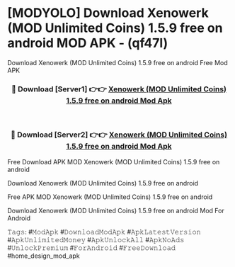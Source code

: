# [MODYOLO] Download Xenowerk (MOD Unlimited Coins) 1.5.9 free on android MOD APK - (qf47l)
Download Xenowerk (MOD Unlimited Coins) 1.5.9 free on android Free Mod APK

<div align="center">
<h3>🔴 Download [Server1] 👉👉 <a href="https://apk-comot.site?title=Xenowerk_(MOD_Unlimited_Coins)_1.5.9_free_on_android">Xenowerk (MOD Unlimited Coins) 1.5.9 free on android Mod Apk</a></h3><br>

<h3>🔴 Download [Server2] 👉👉 <a href="https://apk-comot.site?title=Xenowerk_(MOD_Unlimited_Coins)_1.5.9_free_on_android">Xenowerk (MOD Unlimited Coins) 1.5.9 free on android Mod Apk</a></h3>
</div>


Free Download APK MOD Xenowerk (MOD Unlimited Coins) 1.5.9 free on android

Download Xenowerk (MOD Unlimited Coins) 1.5.9 free on android 

Free APK MOD Xenowerk (MOD Unlimited Coins) 1.5.9 free on android 

Download Xenowerk (MOD Unlimited Coins) 1.5.9 free on android Mod For Android

𝚃𝚊𝚐𝚜: #𝙼𝚘𝚍𝙰𝚙𝚔 #𝙳𝚘𝚠𝚗𝚕𝚘𝚊𝚍𝙼𝚘𝚍𝙰𝚙𝚔 #𝙰𝚙𝚔𝙻𝚊𝚝𝚎𝚜𝚝𝚅𝚎𝚛𝚜𝚒𝚘𝚗 #𝙰𝚙𝚔𝚄𝚗𝚕𝚒𝚖𝚒𝚝𝚎𝚍𝙼𝚘𝚗𝚎𝚢 #𝙰𝚙𝚔𝚄𝚗𝚕𝚘𝚌𝚔𝙰𝚕𝚕 #𝙰𝚙𝚔𝙽𝚘𝙰𝚍𝚜 #𝚄𝚗𝚕𝚘𝚌𝚔𝙿𝚛𝚎𝚖𝚒𝚞𝚖 #𝙵𝚘𝚛𝙰𝚗𝚍𝚛𝚘𝚒𝚍 #𝙵𝚛𝚎𝚎𝙳𝚘𝚠𝚗𝚕𝚘𝚊𝚍 #home_design_mod_apk